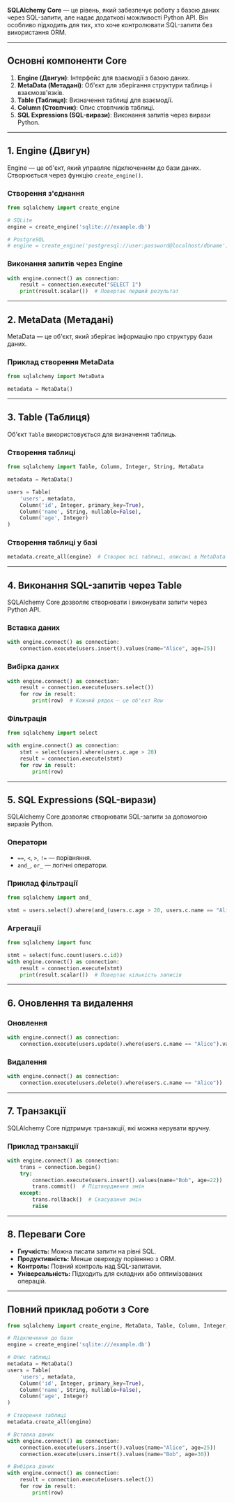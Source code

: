 

**SQLAlchemy Core** — це рівень, який забезпечує роботу з базою даних через SQL-запити, але надає додаткові можливості Python API. Він особливо підходить для тих, хто хоче контролювати SQL-запити без використання ORM.

---

## Основні компоненти Core

1. **Engine (Двигун)**: Інтерфейс для взаємодії з базою даних.
2. **MetaData (Метадані)**: Об'єкт для зберігання структури таблиць і взаємозв'язків.
3. **Table (Таблиця)**: Визначення таблиці для взаємодії.
4. **Column (Стовпчик)**: Опис стовпчиків таблиці.
5. **SQL Expressions (SQL-вирази)**: Виконання запитів через вирази Python.

---

## 1. **Engine (Двигун)**

Engine — це об'єкт, який управляє підключенням до бази даних. Створюється через функцію `create_engine()`.

### Створення з'єднання
```python
from sqlalchemy import create_engine

# SQLite
engine = create_engine('sqlite:///example.db')

# PostgreSQL
# engine = create_engine('postgresql://user:password@localhost/dbname')
````

### Виконання запитів через Engine

```python
with engine.connect() as connection:
    result = connection.execute("SELECT 1")
    print(result.scalar())  # Повертає перший результат
```

---

## 2. **MetaData (Метадані)**

MetaData — це об'єкт, який зберігає інформацію про структуру бази даних.

### Приклад створення MetaData

```python
from sqlalchemy import MetaData

metadata = MetaData()
```

---

## 3. **Table (Таблиця)**

Об'єкт `Table` використовується для визначення таблиць.

### Створення таблиці

```python
from sqlalchemy import Table, Column, Integer, String, MetaData

metadata = MetaData()

users = Table(
    'users', metadata,
    Column('id', Integer, primary_key=True),
    Column('name', String, nullable=False),
    Column('age', Integer)
)
```

### Створення таблиці у базі

```python
metadata.create_all(engine)  # Створює всі таблиці, описані в MetaData
```

---

## 4. **Виконання SQL-запитів через Table**

SQLAlchemy Core дозволяє створювати і виконувати запити через Python API.

### Вставка даних

```python
with engine.connect() as connection:
    connection.execute(users.insert().values(name="Alice", age=25))
```

### Вибірка даних

```python
with engine.connect() as connection:
    result = connection.execute(users.select())
    for row in result:
        print(row)  # Кожний рядок — це об'єкт Row
```

### Фільтрація

```python
from sqlalchemy import select

with engine.connect() as connection:
    stmt = select(users).where(users.c.age > 20)
    result = connection.execute(stmt)
    for row in result:
        print(row)
```

---

## 5. **SQL Expressions (SQL-вирази)**

SQLAlchemy Core дозволяє створювати SQL-запити за допомогою виразів Python.

### Оператори

- `==`, `<`, `>`, `!=` — порівняння.
- `and_`, `or_` — логічні оператори.

### Приклад фільтрації

```python
from sqlalchemy import and_

stmt = users.select().where(and_(users.c.age > 20, users.c.name == "Alice"))
```

### Агрегації

```python
from sqlalchemy import func

stmt = select(func.count(users.c.id))
with engine.connect() as connection:
    result = connection.execute(stmt)
    print(result.scalar())  # Повертає кількість записів
```

---

## 6. **Оновлення та видалення**

### Оновлення

```python
with engine.connect() as connection:
    connection.execute(users.update().where(users.c.name == "Alice").values(age=30))
```

### Видалення

```python
with engine.connect() as connection:
    connection.execute(users.delete().where(users.c.name == "Alice"))
```

---

## 7. **Транзакції**

SQLAlchemy Core підтримує транзакції, які можна керувати вручну.

### Приклад транзакції

```python
with engine.connect() as connection:
    trans = connection.begin()
    try:
        connection.execute(users.insert().values(name="Bob", age=22))
        trans.commit()  # Підтвердження змін
    except:
        trans.rollback()  # Скасування змін
        raise
```

---

## 8. **Переваги Core**

- **Гнучкість:** Можна писати запити на рівні SQL.
- **Продуктивність:** Менше оверхеду порівняно з ORM.
- **Контроль:** Повний контроль над SQL-запитами.
- **Універсальність:** Підходить для складних або оптимізованих операцій.

---

## Повний приклад роботи з Core

```python
from sqlalchemy import create_engine, MetaData, Table, Column, Integer, String

# Підключення до бази
engine = create_engine('sqlite:///example.db')

# Опис таблиці
metadata = MetaData()
users = Table(
    'users', metadata,
    Column('id', Integer, primary_key=True),
    Column('name', String, nullable=False),
    Column('age', Integer)
)

# Створення таблиці
metadata.create_all(engine)

# Вставка даних
with engine.connect() as connection:
    connection.execute(users.insert().values(name="Alice", age=25))
    connection.execute(users.insert().values(name="Bob", age=30))

# Вибірка даних
with engine.connect() as connection:
    result = connection.execute(users.select())
    for row in result:
        print(row)
```